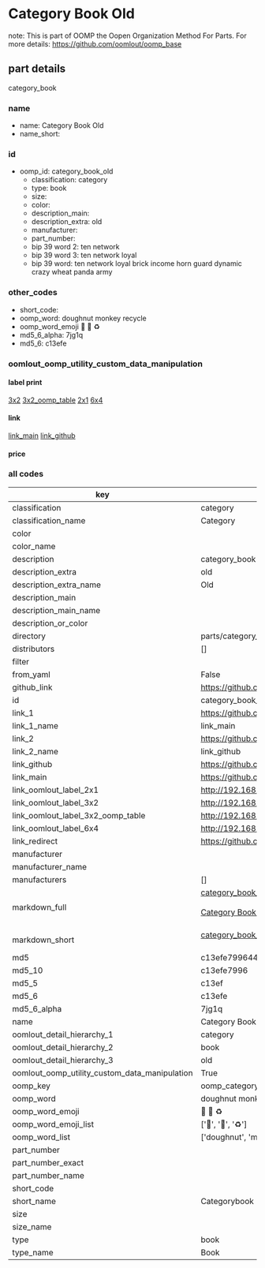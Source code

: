 # Category Book Old  

note: This is part of OOMP the Oopen Organization Method For Parts. For more details: https://github.com/oomlout/oomp_base

##  part details
  



category_book



### name
* name: Category Book Old
* name_short: 
### id
* oomp_id: category_book_old
  * classification: category
  * type: book
  * size: 
  * color: 
  * description_main: 
  * description_extra: old
  * manufacturer: 
  * part_number: 
  * bip 39 word 2: ten network
  * bip 39 word 3: ten network loyal
  * bip 39 word: ten network loyal brick income horn guard dynamic crazy wheat panda army

### other_codes
* short_code: 
* oomp_word: doughnut monkey recycle
* oomp_word_emoji :doughnut: :monkey: :recycle:
* md5_6_alpha: 7jg1q
* md5_6: c13efe






### oomlout_oomp_utility_custom_data_manipulation
#### label print
[3x2](http://192.168.1.245:1112/?label=oomp%207jg1q)
[3x2_oomp_table](http://192.168.1.108:1112/?label=oomp%207jg1q)
[2x1](http://192.168.1.242:1112/?label=oomp%207jg1q)
[6x4](http://192.168.1.55:1112/?label=oomp%207jg1q)    

#### link

[link_main](https://github.com/oomlout/oomlout_oomp_version_1_messy/tree/main/parts/category_book_old) [link_github](https://github.com/oomlout/oomlout_oomp_version_1_messy/tree/main/parts/category_book_old)                             

#### price







### all codes 
| key | value |  
| --- | --- |  
| classification | category |  
| classification_name | Category |  
| color |  |  
| color_name |  |  
| description | category_book |  
| description_extra | old |  
| description_extra_name | Old |  
| description_main |  |  
| description_main_name |  |  
| description_or_color |   |  
| directory | parts/category_book_old |  
| distributors | [] |  
| filter |  |  
| from_yaml | False |  
| github_link | https://github.com/oomlout/oomlout_oomp_part_src/tree/main/parts/category_book_old |  
| id | category_book_old |  
| link_1 | https://github.com/oomlout/oomlout_oomp_version_1_messy/tree/main/parts/category_book_old |  
| link_1_name | link_main |  
| link_2 | https://github.com/oomlout/oomlout_oomp_version_1_messy/tree/main/parts/category_book_old |  
| link_2_name | link_github |  
| link_github | https://github.com/oomlout/oomlout_oomp_version_1_messy/tree/main/parts/category_book_old |  
| link_main | https://github.com/oomlout/oomlout_oomp_version_1_messy/tree/main/parts/category_book_old |  
| link_oomlout_label_2x1 | http://192.168.1.242:1112/?label=oomp%207jg1q |  
| link_oomlout_label_3x2 | http://192.168.1.245:1112/?label=oomp%207jg1q |  
| link_oomlout_label_3x2_oomp_table | http://192.168.1.108:1112/?label=oomp%207jg1q |  
| link_oomlout_label_6x4 | http://192.168.1.55:1112/?label=oomp%207jg1q |  
| link_redirect | https://github.com/oomlout/oomlout_oomp_version_1_messy/tree/main/parts/category_book_old |  
| manufacturer |  |  
| manufacturer_name |  |  
| manufacturers | [] |  
| markdown_full | [category_book_old](none)<br>[](none)<br>[Category Book Old](none)<br><br> |  
| markdown_short | [category_book_old](none)<br><br> |  
| md5 | c13efe799644cce9b63941bb092536f7 |  
| md5_10 | c13efe7996 |  
| md5_5 | c13ef |  
| md5_6 | c13efe |  
| md5_6_alpha | 7jg1q |  
| name | Category Book Old |  
| oomlout_detail_hierarchy_1 | category |  
| oomlout_detail_hierarchy_2 | book |  
| oomlout_detail_hierarchy_3 | old |  
| oomlout_oomp_utility_custom_data_manipulation | True |  
| oomp_key | oomp_category_book_old |  
| oomp_word | doughnut monkey recycle |  
| oomp_word_emoji | :doughnut: :monkey: :recycle: |  
| oomp_word_emoji_list | [':doughnut:', ':monkey:', ':recycle:'] |  
| oomp_word_list | ['doughnut', 'monkey', 'recycle'] |  
| part_number |  |  
| part_number_exact |  |  
| part_number_name |  |  
| short_code |  |  
| short_name | Categorybook |  
| size |  |  
| size_name |  |  
| type | book |  
| type_name | Book |  
